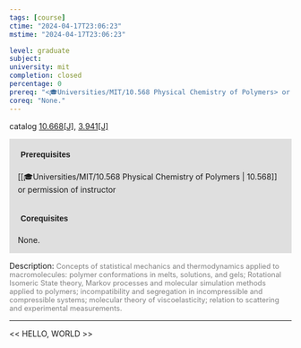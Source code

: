 ```yaml
---
tags: [course]
ctime: "2024-04-17T23:06:23"
mstime: "2024-04-17T23:06:23"

level: graduate
subject: 
university: mit
completion: closed
percentage: 0
prereq: "<🎓Universities/MIT/10.568 Physical Chemistry of Polymers> or permission of instructor"
coreq: "None."
---
```


catalog [10.668[J]](http://student.mit.edu/catalog/m10a.html#10.668), [3.941[J]](http://student.mit.edu/catalog/m3b.html#3.941)

<span style="display: block; padding: 15px; background-color: rgb(100, 100, 100, 0.2);"><font id="m_prereq421_0" style="display: block; font-family: Arial, sans-serif; font-weight: bold; padding: 5px">Prerequisites</font><br><span id="prereq421_0">[[🎓Universities/MIT/10.568 Physical Chemistry of Polymers | 10.568]] or permission of instructor</span></span>
<span style="display: block; padding: 15px; background-color: rgb(100, 100, 100, 0.2);"><font id="m_coreq421_0" style="display: block; font-family: Arial, sans-serif; font-weight: bold; padding: 5px">Corequisites</font><br><span id="coreq421_0">None.</span></span>

<font style="">Description:</font>
<font style="color: grey; font-size: 0.8rem;">Concepts of statistical mechanics and thermodynamics applied to macromolecules: polymer conformations in melts, solutions, and gels; Rotational Isomeric State theory, Markov processes and molecular simulation methods applied to polymers; incompatibility and segregation in incompressible and compressible systems; molecular theory of viscoelasticity; relation to scattering and experimental measurements.</font>



---

<< HELLO, WORLD >>
